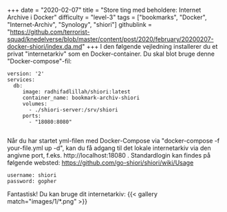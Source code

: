 +++
date = "2020-02-07"
title = "Store ting med beholdere: Internet Archive i Docker"
difficulty = "level-3"
tags = ["bookmarks", "Docker", "Internet-Archiv", "Synology", "shiori"]
githublink = "https://github.com/terrorist-squad/knedelverse/blob/master/content/post/2020/february/20200207-docker-shiori/index.da.md"
+++
I den følgende vejledning installerer du et privat "internetarkiv" som en Docker-container. Du skal blot bruge denne "Docker-compose"-fil:
```
version: '2'
services:
  db:
     image: radhifadlillah/shiori:latest
     container_name: bookmark-archiv-shiori
     volumes:
       - ./shiori-server:/srv/shiori
     ports:
       - "18080:8080"


```
Når du har startet yml-filen med Docker-Compose via "docker-compose -f your-file.yml up -d", kan du få adgang til det lokale internetarkiv via den angivne port, f.eks. http://localhost:18080 . Standardlogin kan findes på følgende websted: https://github.com/go-shiori/shiori/wiki/Usage
```
username: shiori
password: gopher

```
Fantastisk! Du kan bruge dit internetarkiv:
{{< gallery match="images/1/*.png" >}}
